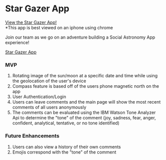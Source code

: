 # Star Gazer App

[View the Star Gazer App!](https://stargazerappbycodesquad.herokuapp.com/)
<br>
*This app is best viewed on an iphone using chrome

Join our team as we go on an adventure building a Social Astronomy App experience!

[Star Gazer App](./images/stargazer.PNG)

### MVP

1. Rotating image of the sun/moon at a specific date and time while using the geolocation of the user's device
2. Compass feature is based off of the users phone magnetic north on the app
3. User Authentication/Login
4. Users can leave comments and the main page will show the most recent comments of all users anonymously
5. The comments can be evaluated using the IBM Watson Tone Analyzer Api to determine the "tone" of the comment (joy, sadness, fear, anger, confident, analytical, tentative, or no tone identified)

### Future Enhancements
1. Users can also view a history of their own comments
2. Emojis correspond with the "tone" of the comment
